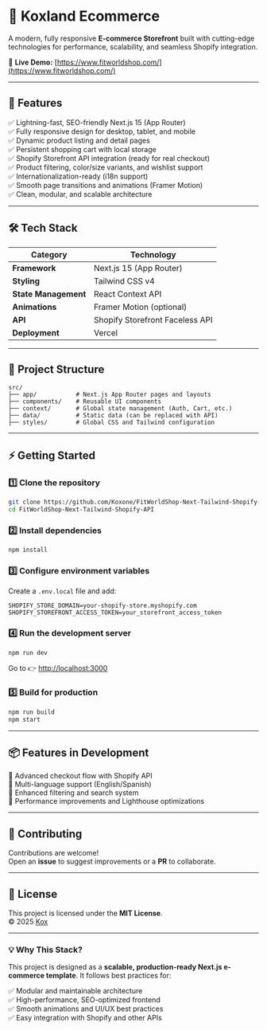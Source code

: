 # 🛒 Koxland Ecommerce

A modern, fully responsive **E-commerce Storefront** built with cutting-edge technologies for performance, scalability, and seamless Shopify integration.

🔗 **Live Demo:** [https://www.fitworldshop.com/](https://www.fitworldshop.com/)

---

## 🚀 Features

✅ Lightning-fast, SEO-friendly Next.js 15 (App Router)  
✅ Fully responsive design for desktop, tablet, and mobile  
✅ Dynamic product listing and detail pages  
✅ Persistent shopping cart with local storage  
✅ Shopify Storefront API integration (ready for real checkout)  
✅ Product filtering, color/size variants, and wishlist support  
✅ Internationalization-ready (i18n support)  
✅ Smooth page transitions and animations (Framer Motion)  
✅ Clean, modular, and scalable architecture

---

## 🛠 Tech Stack

| Category             | Technology                      |
| -------------------- | ------------------------------- |
| **Framework**        | Next.js 15 (App Router)         |
| **Styling**          | Tailwind CSS v4                 |
| **State Management** | React Context API               |
| **Animations**       | Framer Motion (optional)        |
| **API**              | Shopify Storefront Faceless API |
| **Deployment**       | Vercel                          |

---

## 📂 Project Structure

```
src/
├── app/           # Next.js App Router pages and layouts
├── components/    # Reusable UI components
├── context/       # Global state management (Auth, Cart, etc.)
├── data/          # Static data (can be replaced with API)
├── styles/        # Global CSS and Tailwind configuration
```

---

## ⚡ Getting Started

### 1️⃣ Clone the repository

```bash
git clone https://github.com/Koxone/FitWorldShop-Next-Tailwind-Shopify-API.git
cd FitWorldShop-Next-Tailwind-Shopify-API
```

### 2️⃣ Install dependencies

```bash
npm install
```

### 3️⃣ Configure environment variables

Create a `.env.local` file and add:

```env
SHOPIFY_STORE_DOMAIN=your-shopify-store.myshopify.com
SHOPIFY_STOREFRONT_ACCESS_TOKEN=your_storefront_access_token
```

### 4️⃣ Run the development server

```bash
npm run dev
```

Go to 👉 [http://localhost:3000](http://localhost:3000)

### 5️⃣ Build for production

```bash
npm run build
npm start
```

---

## 📦 Features in Development

🔹 Advanced checkout flow with Shopify API  
🔹 Multi-language support (English/Spanish)  
🔹 Enhanced filtering and search system  
🔹 Performance improvements and Lighthouse optimizations

---

## 🤝 Contributing

Contributions are welcome!  
Open an **issue** to suggest improvements or a **PR** to collaborate.

---

## 📜 License

This project is licensed under the **MIT License**.  
© 2025 [Kox](https://github.com/Koxone)

---

### 💡 Why This Stack?

This project is designed as a **scalable, production-ready Next.js e-commerce template**. It follows best practices for:

✅ Modular and maintainable architecture  
✅ High-performance, SEO-optimized frontend  
✅ Smooth animations and UI/UX best practices  
✅ Easy integration with Shopify and other APIs
